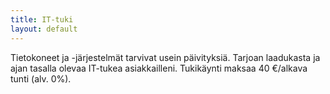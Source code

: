 ```yaml
---
title: IT-tuki
layout: default
---
```


Tietokoneet ja -järjestelmät tarvivat usein päivityksiä. Tarjoan laadukasta ja
ajan tasalla olevaa IT-tukea asiakkailleni. Tukikäynti maksaa 40 €/alkava tunti
(alv. 0%).
